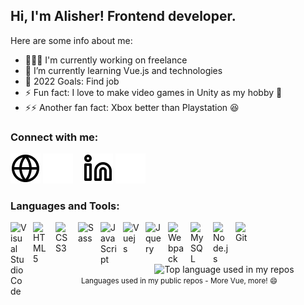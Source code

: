 ## Hi, I'm Alisher! Frontend developer.

Here are some info about me:

- 👨🏼‍💻 I'm currently working on freelance
- 🌱 I’m currently learning Vue.js and technologies
- 🥅 2022 Goals: Find job
- ⚡ Fun fact: I love to make video games in Unity as my hobby 👾
- ⚡⚡ Another fan fact: Xbox better than Playstation 😆

### Connect with me:

[![website](./img/globe-light.svg)](https://sa-port.netlify.app/#gh-light-mode-only)
[![website](./img/globe-dark.svg)](https://sa-port.netlify.app/#gh-dark-mode-only)
&nbsp;&nbsp;
[![website](./img/linkedin-light.svg)](https://linkedin.com/in/alisher-sagimbayev-128bab163#gh-light-mode-only)
[![website](./img/linkedin-dark.svg)](https://linkedin.com/in/alisher-sagimbayev-128bab163#gh-dark-mode-only)
&nbsp;&nbsp;

### Languages and Tools:

<img align="left" alt="Visual Studio Code" width="26px" src="https://cdn.jsdelivr.net/gh/devicons/devicon/icons/vscode/vscode-original.svg" style="padding-right:10px;" />
<img align="left" alt="HTML5" width="26px" src="https://cdn.jsdelivr.net/gh/devicons/devicon/icons/html5/html5-original.svg" style="padding-right:10px;" />
<img align="left" alt="CSS3" width="26px" src="https://cdn.jsdelivr.net/gh/devicons/devicon/icons/css3/css3-original.svg" style="padding-right:10px;" />
<img align="left" alt="Sass" width="26px" src="https://cdn.jsdelivr.net/gh/devicons/devicon/icons/sass/sass-original.svg" style="padding-right:10px;" />
<img align="left" alt="JavaScript" width="26px" src="https://cdn.jsdelivr.net/gh/devicons/devicon/icons/javascript/javascript-original.svg" style="padding-right:10px;" />
<img align="left" alt="Vuejs" width="26px" src="https://cdn.jsdelivr.net/gh/devicons/devicon/icons/vuejs/vuejs-original.svg" style="padding-right:10px;" />
<img align="left" alt="Jquery" width="26px" src="https://cdn.jsdelivr.net/gh/devicons/devicon/icons/jquery/jquery-original.svg" style="padding-right:10px;" />
<img align="left" alt="Webpack" width="26px" src="https://cdn.jsdelivr.net/gh/devicons/devicon/icons/webpack/webpack-original.svg" style="padding-right:10px;" />
<img align="left" alt="MySQL" width="26px" src="https://cdn.jsdelivr.net/gh/devicons/devicon/icons/mysql/mysql-original.svg" style="padding-right:10px;" />
<img align="left" alt="Node.js" width="26px" src="https://cdn.jsdelivr.net/gh/devicons/devicon/icons/nodejs/nodejs-original.svg" style="padding-right:10px;" />
<img align="left" alt="Git" width="26px" src="https://cdn.jsdelivr.net/gh/devicons/devicon/icons/git/git-original.svg" style="padding-right:10px;" />
<br />
<br />
<br />

<div align="center">
  <img width="" src="https://github-readme-stats.vercel.app/api/top-langs/?username=alish-mayor&layout=compact&hide_title=1&card_width=300" alt="Top language used in my repos" />
  <br />
  <small>Languages used in my public repos - More Vue, more! 😄 </small>
  <br />
  <br />
</div>

